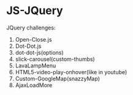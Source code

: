 # JS-JQuery
JQuery challenges:
1. Open-Close.js
2. Dot-Dot.js
3. dot-dot-js(options)
4. slick-carousel(custom-thumbs)
5. LavaLampMenu
6. HTML5-video-play-onhover(like in youtube)
7. Custom-GoogleMap(snazzyMap)
8. AjaxLoadMore
